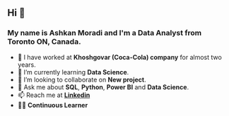 ##  Hi 👋
### My name is Ashkan Moradi and I'm a Data Analyst from Toronto ON, Canada.
- 🔭 I have worked at **Khoshgovar (Coca-Cola) company** for almost two years.
- 🌱 I’m currently learning **Data Science**.
- 👯 I’m looking to collaborate on **New project**.
- 💬 Ask me about **SQL**, **Python**, **Power BI** and **Data Science**.
- 📫 Reach me at [**Linkedin**](https://www.linkedin.com/in/ashkan-moradi-33936278/)
- 💪🏻 **Continuous Learner** 
<!--
**AshkanMoradi/AshkanMoradi** is a ✨ _special_ ✨ repository because its `README.md` (this file) appears on your GitHub profile.

Here are some ideas to get you started:

- 🔭 I’m currently working on ...
- 🌱 I’m currently learning ...
- 👯 I’m looking to collaborate on ...
- 🤔 I’m looking for help with ...
- 💬 Ask me about ...
- 📫 How to reach me: ...
- 😄 Pronouns: ...
- ⚡ Fun fact: ...
-->
